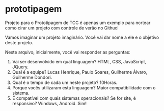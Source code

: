 # prototipagem
Projeto para o Prototipagem de TCC é apenas um exemplo para nortear como cirar um projeto com controle de verão no Githud

Vamos imaginar um projeto imaginário. Você vai dar nome a ele e o objetivo deste projeto.

Neste arquivo, inicialmente, você vai responder as perguntas: 

1) Vai ser desenvolvido em qual linguagem?
  HTML, CSS, JavaScript, JQuery.
2) Qual é a equipe?
  Lucas Henrique, Paulo Soares, Guilherme Álvaro, Guilherme Dondori.
3) Qual é o tempo de cada um neste projeto?
  10Horas.
4) Porque vocês utilizaram esta linguagem?
  Maior compatibilidade com o sistema.
5) É compatível com quais sistemas operacionais? Se for site, é responsivo?
  Windows, Android. Sim!
